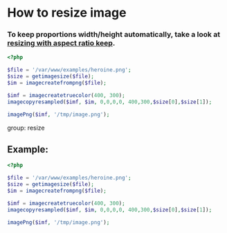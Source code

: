 # How to resize image

### To keep proportions width/height automatically, take a look at [resizing with aspect ratio keep](https://onelinerhub.com/php-gd/how-to-resize-image-and-keep-aspect-ratio).

```php
<?php

$file = '/var/www/examples/heroine.png';
$size = getimagesize($file);
$im = imagecreatefrompng($file);

$imf = imagecreatetruecolor(400, 300);
imagecopyresampled($imf, $im, 0,0,0,0, 400,300,$size[0],$size[1]);

imagePng($imf, '/tmp/image.png');
```


group: resize

## Example: 
```php
<?php

$file = '/var/www/examples/heroine.png';
$size = getimagesize($file);
$im = imagecreatefrompng($file);

$imf = imagecreatetruecolor(400, 300);
imagecopyresampled($imf, $im, 0,0,0,0, 400,300,$size[0],$size[1]);

imagePng($imf, '/tmp/image.png');
```

